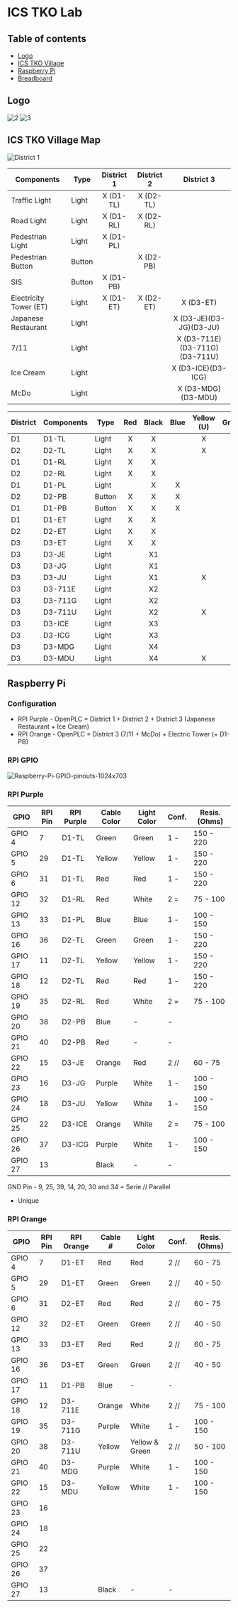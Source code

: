 # ICS TKO Lab

## Table of contents
 * [Logo](#Logo)
 * [ICS TKO Village](#ICSTKOVillageMap)
 * [Raspberry Pi](#RaspberryPi)
 * [Breadboard](#Breadboard)

## Logo

![2](https://github.com/0x4a756a75/ics-security/assets/96379191/a73eb905-9d5a-41fe-9f7f-78eb0284d09d)
![3](https://github.com/0x4a756a75/ics-security/assets/96379191/84354cc4-c53b-4142-b3aa-c5c5e9e05f77)

## ICS TKO Village Map

![District 1](https://github.com/0x4a756a75/ics-security/assets/96379191/4779647e-6d3e-4d69-ac69-33007156fd12)


| Components | Type | District 1 | District 2 | District 3 | 
| ------------- | ------------- |  :---:  |  :---:  |  :---:  |
| Traffic Light  | Light  |  X (D1-TL)  | X (D2-TL) |    |
| Road Light   | Light  | X (D1-RL) | X (D2-RL) |   |
| Pedestrian Light   | Light | X (D1-PL) |    |    |
| Pedestrian Button  | Button  |    | X (D2-PB) |    |
| SIS  | Button |  X (D1-PB)  |   |  |
| Electricity Tower (ET)   | Light  | X (D1-ET) | X (D2-ET) | X (D3-ET) |
| Japanese Restaurant   | Light  |    |    | X (D3-JE)(D3-JG)(D3-JU)  |
| 7/11   | Light  |   |    |  X (D3-711E)(D3-711G)(D3-711U) |   
| Ice Cream  | Light  |  |  |  X (D3-ICE)(D3-ICG) |    
| McDo  | Light  |   | |  X (D3-MDG)(D3-MDU) |    



| District| Components | Type | Red | Black | Blue | Yellow (U)| Green  | Orange (E) | Purple (G)| 
| ------------- | ------------- | ------------- | :---: | :---: | :---: |:---: |:---: |:---:| :---: |
| D1 | D1-TL | Light  | X | X | | X |X || |
| D2 | D2-TL   | Light | X | X | | X |X || |
| D1 | D1-RL  | Light | X | X | |   |  || |
| D2 | D2-RL  | Light  | X | X | |   |  || |
| D1 | D1-PL | Light  |   | X | X|   |  || |
| D2 | D2-PB  | Button  | X | X | X|   |  || |
| D1 | D1-PB  | Button  | X | X | X|   |  || |
| D1 | D1-ET | Light  | X | X |  |   | X || |
| D2 | D2-ET | Light  | X | X |  |   | X || | 
| D3 | D3-ET  | Light  | X | X |  |   | X || |
| D3 | D3-JE | Light |   | X1 |  |   |   |X| | 
| D3 | D3-JG  | Light  |   | X1  |  |   |   || X|  
| D3 | D3-JU | Light |   | X1  |  | X  |   ||  |   
| D3 | D3-711E | Light |   | X2 |  |   |   |X| |  
| D3 | D3-711G | Light |   | X2  |  |   |   || X|   
| D3 | D3-711U | Light |   | X2  |  | X  |   ||  |   
| D3 | D3-ICE | Light |   | X3  |  |   |   |X| |  
| D3 | D3-ICG | Light |   |X3  |  |   |   || X|   
| D3 | D3-MDG | Light |   | X4 |  |   |   || X|  
| D3 | D3-MDU | Light |   | X4 |  | X  |   ||  |   



## Raspberry Pi

### Configuration

- RPI Purple - OpenPLC = District 1 + District 2 + District 3 (Japanese Restaurant + Ice Cream)
- RPI Orange - OpenPLC = District 3 (7/11 + McDo) + Electric Tower (+ D1-PB)


### RPI GPIO 

![Raspberry-Pi-GPIO-pinouts-1024x703](https://github.com/0x4a756a75/ics-security/assets/96379191/991123bf-4c29-4009-8d4d-31b34fa13233)

### RPI Purple 

| GPIO  | RPI Pin  | RPI Purple | Cable Color  | Light Color | Conf. | Resis. (Ohms) | 
| ------------- |  ------------- |------------- |------------- |------------- |------------- |------------- |
| GPIO 4 | 7  | D1-TL  |   Green | Green | 1 - | 150 - 220 
| GPIO 5  | 29  | D1-TL |  Yellow | Yellow |1 - | 150 - 220 
| GPIO 6 | 31 | D1-TL |   Red|Red|1 - |150 - 220 
| GPIO 12  | 32  | D1-RL | Red| White | 2 = | 75 - 100 
| GPIO 13 | 33| D1-PL |   Blue| Blue |1 - |100 - 150 
| GPIO 16 | 36  | D2-TL |    Green|Green |1 - |150 - 220 
| GPIO 17 | 11 | D2-TL  |  Yellow|Yellow |1 - | 150 - 220 
| GPIO 18  | 12 | D2-TL |    Red| Red|1 - |150 - 220 
| GPIO 19 | 35 | D2-RL |    Red |White |2 = |75 - 100 
| GPIO 20 | 38 | D2-PB |   Blue | - |- |
| GPIO 21 | 40  | D2-PB |  Red| - |- |
| GPIO 22 | 15  |D3-JE |  Orange | Red | 2 // | 60 - 75 
| GPIO 23 | 16 |  D3-JG | Purple | White |1 - | 100 - 150 
| GPIO 24 | 18 | D3-JU | Yellow  | White |1 - | 100 - 150 
| GPIO 25 | 22 | D3-ICE | Orange  | White |2 = |75 - 100 
| GPIO 26 | 37 | D3-ICG |   Purple | White |1 - | 100 - 150 
| GPIO 27 | 13 |  |   Black | - |- |

GND Pin - 9, 25, 39, 14, 20, 30 and 34
= Serie
// Parallel 
- Unique 

### RPI Orange 

| GPIO  | RPI Pin  | RPI Orange | Cable #  | Light Color | Conf. | Resis. (Ohms) | 
| ------------- |  ------------- |------------- |------------- |------------- |------------- |------------- |
| GPIO 4 | 7  | D1-ET | Red   | Red   | 2 // | 60 - 75 
| GPIO 5  | 29  | D1-ET|   Green| Green | 2 // | 40 - 50 
| GPIO 6 | 31 |D2-ET | Red  |Red   | 2 // | 60 - 75 
| GPIO 12  | 32  |D2-ET  | Green| Green | 2 // |40 - 50 
| GPIO 13 | 33|D3-ET |  Red |Red   |  2 // | 60 - 75 
| GPIO 16 | 36  | D3-ET  | Green   | Green | 2 // |40 - 50 
| GPIO 17 | 11 | D1-PB| Blue | - | - | 
| GPIO 18  | 12 | D3-711E |  Orange  | White | 2 // | 75 - 100 
| GPIO 19 | 35 | D3-711G |   Purple | White |1 - | 100 - 150 
| GPIO 20 | 38 | D3-711U |   Yellow | Yellow & Green |2 // |50 - 100 
| GPIO 21 | 40  | D3-MDG | Purple | White |1 - | 100 - 150 
| GPIO 22 | 15  | D3-MDU|  Yellow | White |1 - | 100 - 150 
| GPIO 23 | 16 |   |  |
| GPIO 24 | 18 |  |   |
| GPIO 25 | 22 | |   |
| GPIO 26 | 37 |  |    |
| GPIO 27 | 13 |  |   Black |- | - | 

